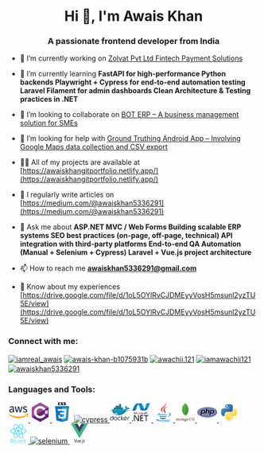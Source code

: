 <h1 align="center">Hi 👋, I'm Awais Khan</h1>
<h3 align="center">A passionate frontend developer from India</h3>

- 🔭 I’m currently working on [Zolvat Pvt Ltd Fintech Payment Solutions](https://zolvat.com/)

- 🌱 I’m currently learning **FastAPI for high-performance Python backends Playwright + Cypress for end-to-end automation testing Laravel Filament for admin dashboards Clean Architecture & Testing practices in .NET**

- 👯 I’m looking to collaborate on [BOT ERP – A business management solution for SMEs](https://boterp.live/)

- 🤝 I’m looking for help with [Ground Truthing Android App – Involving Google Maps data collection and CSV export](https://github.com/chanzuckerberg/ground-truth)

- 👨‍💻 All of my projects are available at [https://awaiskhangitportfolio.netlify.app/](https://awaiskhangitportfolio.netlify.app/)

- 📝 I regularly write articles on [https://medium.com/@awaiskhan5336291](https://medium.com/@awaiskhan5336291)

- 💬 Ask me about **ASP.NET MVC / Web Forms Building scalable ERP systems SEO best practices (on-page, off-page, technical) API integration with third-party platforms End-to-end QA Automation (Manual + Selenium + Cypress) Laravel + Vue.js project architecture**

- 📫 How to reach me **awaiskhan5336291@gmail.com**

- 📄 Know about my experiences [https://drive.google.com/file/d/1oL5OYlRvCJDMEyyVosH5msunl2yzTU5E/view](https://drive.google.com/file/d/1oL5OYlRvCJDMEyyVosH5msunl2yzTU5E/view)

<h3 align="left">Connect with me:</h3>
<p align="left">
<a href="https://twitter.com/iamreal_awais" target="blank"><img align="center" src="https://raw.githubusercontent.com/rahuldkjain/github-profile-readme-generator/master/src/images/icons/Social/twitter.svg" alt="iamreal_awais" height="30" width="40" /></a>
<a href="https://linkedin.com/in/awais-khan-b1075931b" target="blank"><img align="center" src="https://raw.githubusercontent.com/rahuldkjain/github-profile-readme-generator/master/src/images/icons/Social/linked-in-alt.svg" alt="awais-khan-b1075931b" height="30" width="40" /></a>
<a href="https://fb.com/awachii.121" target="blank"><img align="center" src="https://raw.githubusercontent.com/rahuldkjain/github-profile-readme-generator/master/src/images/icons/Social/facebook.svg" alt="awachii.121" height="30" width="40" /></a>
<a href="https://instagram.com/iamawachii121" target="blank"><img align="center" src="https://raw.githubusercontent.com/rahuldkjain/github-profile-readme-generator/master/src/images/icons/Social/instagram.svg" alt="iamawachii121" height="30" width="40" /></a>
<a href="https://medium.com/awaiskhan5336291" target="blank"><img align="center" src="https://raw.githubusercontent.com/rahuldkjain/github-profile-readme-generator/master/src/images/icons/Social/medium.svg" alt="awaiskhan5336291" height="30" width="40" /></a>
</p>

<h3 align="left">Languages and Tools:</h3>
<p align="left"> <a href="https://aws.amazon.com" target="_blank" rel="noreferrer"> <img src="https://raw.githubusercontent.com/devicons/devicon/master/icons/amazonwebservices/amazonwebservices-original-wordmark.svg" alt="aws" width="40" height="40"/> </a> <a href="https://www.w3schools.com/cs/" target="_blank" rel="noreferrer"> <img src="https://raw.githubusercontent.com/devicons/devicon/master/icons/csharp/csharp-original.svg" alt="csharp" width="40" height="40"/> </a> <a href="https://www.w3schools.com/css/" target="_blank" rel="noreferrer"> <img src="https://raw.githubusercontent.com/devicons/devicon/master/icons/css3/css3-original-wordmark.svg" alt="css3" width="40" height="40"/> </a> <a href="https://www.cypress.io" target="_blank" rel="noreferrer"> <img src="https://raw.githubusercontent.com/simple-icons/simple-icons/6e46ec1fc23b60c8fd0d2f2ff46db82e16dbd75f/icons/cypress.svg" alt="cypress" width="40" height="40"/> </a> <a href="https://www.docker.com/" target="_blank" rel="noreferrer"> <img src="https://raw.githubusercontent.com/devicons/devicon/master/icons/docker/docker-original-wordmark.svg" alt="docker" width="40" height="40"/> </a> <a href="https://dotnet.microsoft.com/" target="_blank" rel="noreferrer"> <img src="https://raw.githubusercontent.com/devicons/devicon/master/icons/dot-net/dot-net-original-wordmark.svg" alt="dotnet" width="40" height="40"/> </a> <a href="https://www.java.com" target="_blank" rel="noreferrer"> <img src="https://raw.githubusercontent.com/devicons/devicon/master/icons/java/java-original.svg" alt="java" width="40" height="40"/> </a> <a href="https://www.mongodb.com/" target="_blank" rel="noreferrer"> <img src="https://raw.githubusercontent.com/devicons/devicon/master/icons/mongodb/mongodb-original-wordmark.svg" alt="mongodb" width="40" height="40"/> </a> <a href="https://www.php.net" target="_blank" rel="noreferrer"> <img src="https://raw.githubusercontent.com/devicons/devicon/master/icons/php/php-original.svg" alt="php" width="40" height="40"/> </a> <a href="https://www.python.org" target="_blank" rel="noreferrer"> <img src="https://raw.githubusercontent.com/devicons/devicon/master/icons/python/python-original.svg" alt="python" width="40" height="40"/> </a> <a href="https://reactjs.org/" target="_blank" rel="noreferrer"> <img src="https://raw.githubusercontent.com/devicons/devicon/master/icons/react/react-original-wordmark.svg" alt="react" width="40" height="40"/> </a> <a href="https://www.selenium.dev" target="_blank" rel="noreferrer"> <img src="https://raw.githubusercontent.com/detain/svg-logos/780f25886640cef088af994181646db2f6b1a3f8/svg/selenium-logo.svg" alt="selenium" width="40" height="40"/> </a> <a href="https://vuejs.org/" target="_blank" rel="noreferrer"> <img src="https://raw.githubusercontent.com/devicons/devicon/master/icons/vuejs/vuejs-original-wordmark.svg" alt="vuejs" width="40" height="40"/> </a> </p>
